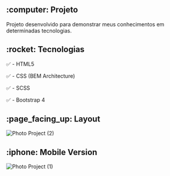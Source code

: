 <h2>:computer: Projeto</h2> 
Projeto desenvolvido para demonstrar meus conhecimentos em determinadas tecnologias.

<h2>:rocket: Tecnologias</h2> 

:white_check_mark: - HTML5 

:white_check_mark: - CSS (BEM Architecture)

:white_check_mark: - SCSS

:white_check_mark: - Bootstrap 4 

<h2>:page_facing_up: Layout</h2> 

![Photo Project (2)](https://user-images.githubusercontent.com/45328215/75628671-ee1a4d80-5bb9-11ea-90b0-b2f248dc786f.gif)

<h2>:iphone: Mobile Version</h2> 

![Photo Project (1)](https://user-images.githubusercontent.com/45328215/75628669-ec508a00-5bb9-11ea-9216-f5e7fbe7c960.gif)






